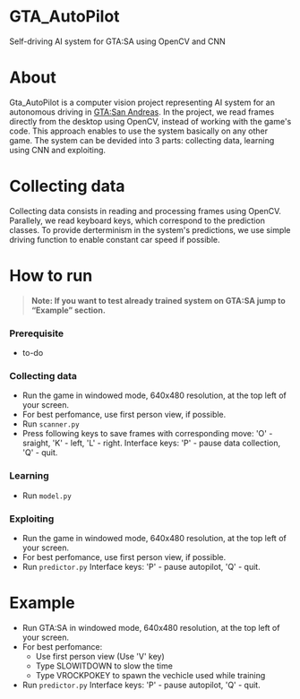 # GTA_AutoPilot
Self-driving AI system for GTA:SA using OpenCV and CNN
# About
Gta_AutoPilot is a computer vision project representing AI system for an autonomous driving in [GTA:San Andreas](https://en.wikipedia.org/wiki/Grand_Theft_Auto:_San_Andreas). In the project, we read frames directly from the desktop using OpenCV, instead of working with the game's code. This approach enables to use the system basically on any other game. The system can be devided into 3 parts: collecting data, learning using CNN and exploiting.
# Collecting data
Collecting data consists in reading and processing frames using OpenCV. Parallely, we read keyboard keys, which correspond to the prediction classes. To provide derterminism in the system's predictions, we use simple driving function to enable constant car speed if possible.
# How to run 
> **Note: If you want to test already trained system on GTA:SA jump to “Example” section.**
### Prerequisite
* to-do
### Collecting data
* Run the game in windowed mode, 640x480 resolution, at the top left of your screen. 
* For best perfomance, use first person view, if possible.
* Run `scanner.py` 
* Press following keys to save frames with corresponding move: 'O' - sraight, 'K' - left, 'L' - right.
Interface keys: 'P' - pause data collection, 'Q' - quit.
### Learning
* Run `model.py`
### Exploiting
* Run the game in windowed mode, 640x480 resolution, at the top left of your screen. 
* For best perfomance, use first person view, if possible.
* Run `predictor.py`
  Interface keys: 'P' - pause autopilot, 'Q' - quit.
# Example
* Run GTA:SA in windowed mode, 640x480 resolution, at the top left of your screen. 
* For best perfomance:
  * Use first person view (Use 'V' key)
  * Type SLOWITDOWN to slow the time 
  * Type VROCKPOKEY to spawn the vechicle used while training
* Run `predictor.py`
  Interface keys: 'P' - pause autopilot, 'Q' - quit.

